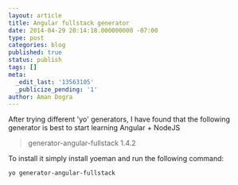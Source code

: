 ```yaml
---
layout: article
title: Angular fullstack generator
date: 2014-04-29 20:14:18.000000000 -07:00
type: post
categories: blog
published: true
status: publish
tags: []
meta:
  _edit_last: '13563105'
  _publicize_pending: '1'
author: Aman Dogra
---
```

After trying different 'yo' generators, I have found that the following
generator is best to start learning Angular + NodeJS

> generator-angular-fullstack 1.4.2

To install it simply install yoeman and run the following command:

```
yo generator-angular-fullstack
```
